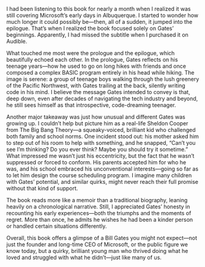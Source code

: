 I had been listening to this book for nearly a month when I realized it was still covering Microsoft’s early days in Albuquerque. I started to wonder how much longer it could possibly be—then, all of a sudden, it jumped into the epilogue. That’s when I realized the book focused solely on Gates’ beginnings. Apparently, I had missed the subtitle when I purchased it on Audible.

What touched me most were the prologue and the epilogue, which beautifully echoed each other. In the prologue, Gates reflects on his teenage years—how he used to go on long hikes with friends and once composed a complex BASIC program entirely in his head while hiking. The image is serene: a group of teenage boys walking through the lush greenery of the Pacific Northwest, with Gates trailing at the back, silently writing code in his mind. I believe the message Gates intended to convey is that, deep down, even after decades of navigating the tech industry and beyond, he still sees himself as that introspective, code-dreaming teenager.

Another major takeaway was just how unusual and different Gates was growing up. I couldn’t help but picture him as a real-life Sheldon Cooper from The Big Bang Theory—a squeaky-voiced, brilliant kid who challenged both family and school norms. One incident stood out: his mother asked him to step out of his room to help with something, and he snapped, “Can’t you see I’m thinking? Do you ever think? Maybe you should try it sometime.” What impressed me wasn’t just his eccentricity, but the fact that he wasn’t suppressed or forced to conform. His parents accepted him for who he was, and his school embraced his unconventional interests—going so far as to let him design the course scheduling program. I imagine many children with Gates’ potential, and similar quirks, might never reach their full promise without that kind of support.

The book reads more like a memoir than a traditional biography, leaning heavily on a chronological narrative. Still, I appreciated Gates’ honesty in recounting his early experiences—both the triumphs and the moments of regret. More than once, he admits he wishes he had been a kinder person or handled certain situations differently.

Overall, this book offers a glimpse of a Bill Gates you might not expect—not just the founder and long-time CEO of Microsoft, or the public figure we know today, but a quirky, brilliant young man who thrived doing what he loved and struggled with what he didn’t—just like many of us.